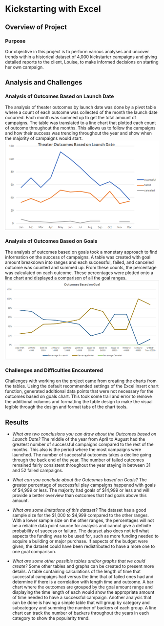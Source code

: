 # Kickstarting with Excel

## Overview of Project
### Purpose
Our objective in this project is to perform various analyses and uncover trends within a historical dataset of 4,000 kickstarter campaigns and giving detailed reports to the client, Louise, to make informed decisions on starting her own campaign.

## Analysis and Challenges
### Analysis of Outcomes Based on Launch Date
The analysis of theater outcomes by launch date was done by a pivot table where a count of each outcome was collected of the month the launch date occurred. Each month was summed up to get the total amount of campaigns. The table was translated to a line chart that plotted each count of outcome throughout the months. This allows us to follow the campaigns and how their success was trending throughout the year and show when the majority of campaigns would start.
![Theater_Outcomes_vs_Launch.png](/resources/Theater_Outcomes_vs_Launch.png)

### Analysis of Outcomes Based on Goals
The analysis of outcomes based on goals took a monetary approach to find information on the success of campaigns. A table was created with goal amount breakdown into ranges and each successful, failed, and canceled outcome was counted and summed up. From these counts, the percentage was calculated on each outcome. These percentages were plotted onto a line chart and displayed a comparison of all the goal ranges.
![Outcomes_vs_Goals.png](/resources/Outcomes_vs_Goals.png)

### Challenges and Difficulties Encountered
Challenges with working on the project came from creating the charts from the tables. Using the default recommended settings of the Excel insert chart function, generated additional data points that were not necessary for the outcomes based on goals chart. This took some trail and error to remove the additional columns and formatting the table design to make the visual legible through the design and format tabs of the chart tools.

## Results
- *What are two conclusions you can draw about the Outcomes based on Launch Date?*
The middle of the year from April to August had the greatest number of successful campaigns compared to the rest of the months. This also is the period where the most campaigns were launched. The number of successful outcomes takes a decline going through the back end of the year. The number of failed outcomes remained fairly consistent throughout the year staying in between 31 and 52 failed campaigns.

- *What can you conclude about the Outcomes based on Goals?*
The greater percentage of successful play campaigns happened with goals of $4,999 or less. The majority had goals of $14,999 or less and will provide a better overview than outcomes that had goals above this amount.

- *What are some limitations of this dataset?*
The dataset has a good sample size for the $1,000 to $4,999 compared to the other ranges. With a lower sample size on the other ranges, the percentages will not be a reliable data point source for analysis and cannot give a definite probability of success or failure. The dataset also does not tell what aspects the funding was to be used for, such as more funding needed to acquire a building or major purchase. If aspects of the budget were given, the dataset could have been redistributed to have a more one to one goal comparison.

- *What are some other possible tables and/or graphs that we could create?*
Some other tables and graphs can be created to present more details. A table containing calculations of the length of time that successful campaigns had versus the time that of failed ones had and determine if there is a correlation with length time and outcome. A bar chart where the outcomes are grouped by the goal amount range and displaying the time length of each would show the appropriate amount of time needed to have a successful campaign. Another analysis that can be done is having a simple table that will group by category and subcategory and summing the number of backers of each group. A line chart can track the number of backers throughout the years in each category to show the popularity trend.
